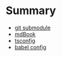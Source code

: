 # Summary

<!-- - [Debounce/Throttle](./chapter/major/chapter_1.md) -->
- [git submodule](./chapter/major/submodule.md)
- [mdBook](./chapter/major/mdbook.md)
- [tsconfig](./chapter/major/tsconfig.md)
- [babel config](./chapter/major/babel.md)
<!-- - [Not Found](./chapter/notFound.md) -->
